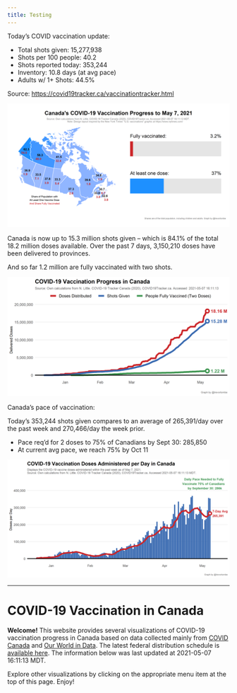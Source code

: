 ```yaml
---
title: Testing
---
```


Today’s COVID vaccination update:

-   Total shots given: 15,277,938
-   Shots per 100 people: 40.2
-   Shots reported today: 353,244
-   Inventory: 10.8 days (at avg pace)
-   Adults w/ 1+ Shots: 44.5%

Source:
<a href="https://covid19tracker.ca/vaccinationtracker.html" class="uri">https://covid19tracker.ca/vaccinationtracker.html</a>

![](Plots/plot_main.png)

Canada is now up to 15.3 million shots given – which is 84.1% of the
total 18.2 million doses available. Over the past 7 days, 3,150,210
doses have been delivered to provinces.

And so far 1.2 million are fully vaccinated with two shots.

![](Plots/plot_total.png)

Canada’s pace of vaccination:

Today’s 353,244 shots given compares to an average of 265,391/day over
the past week and 270,466/day the week prior.

-   Pace req’d for 2 doses to 75% of Canadians by Sept 30: 285,850
-   At current avg pace, we reach 75% by Oct 11

![](Plots/pace_national.png)

------------------------------------------------------------------------

COVID-19 Vaccination in Canada
==============================

**Welcome!** This website provides several visualizations of COVID-19
vaccination progress in Canada based on data collected mainly from
[COVID Canada](https://covid19tracker.ca/vaccinationtracker.html) and
[Our World in Data](https://ourworldindata.org/covid-vaccinations). The
latest federal distribution schedule is [available
here](https://www.canada.ca/en/public-health/services/diseases/2019-novel-coronavirus-infection/prevention-risks/covid-19-vaccine-treatment/vaccine-rollout.html).
The information below was last updated at 2021-05-07 16:11:13 MDT.

Explore other visualizations by clicking on the appropriate menu item at
the top of this page. Enjoy!
